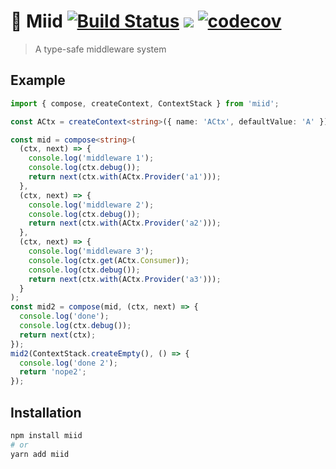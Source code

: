 # 🏯 Miid [![Build Status](https://travis-ci.com/etienne-dldc/miid.svg?branch=master)](https://travis-ci.com/etienne-dldc/miid) [![](https://badgen.net/bundlephobia/minzip/miid)](https://bundlephobia.com/result?p=miid) [![codecov](https://codecov.io/gh/etienne-dldc/miid/branch/master/graph/badge.svg)](https://codecov.io/gh/etienne-dldc/miid)

> A type-safe middleware system

## Example

```ts
import { compose, createContext, ContextStack } from 'miid';

const ACtx = createContext<string>({ name: 'ACtx', defaultValue: 'A' });

const mid = compose<string>(
  (ctx, next) => {
    console.log('middleware 1');
    console.log(ctx.debug());
    return next(ctx.with(ACtx.Provider('a1')));
  },
  (ctx, next) => {
    console.log('middleware 2');
    console.log(ctx.debug());
    return next(ctx.with(ACtx.Provider('a2')));
  },
  (ctx, next) => {
    console.log('middleware 3');
    console.log(ctx.get(ACtx.Consumer));
    console.log(ctx.debug());
    return next(ctx.with(ACtx.Provider('a3')));
  }
);
const mid2 = compose(mid, (ctx, next) => {
  console.log('done');
  console.log(ctx.debug());
  return next(ctx);
});
mid2(ContextStack.createEmpty(), () => {
  console.log('done 2');
  return 'nope2';
});
```

## Installation

```bash
npm install miid
# or
yarn add miid
```
